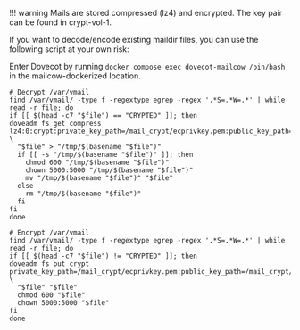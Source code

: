 !!! warning
	Mails are stored compressed (lz4) and encrypted. The key pair can be found in crypt-vol-1.

If you want to decode/encode existing maildir files, you can use the following script at your own risk:

Enter Dovecot by running `docker compose exec dovecot-mailcow /bin/bash` in the mailcow-dockerized location.

```
# Decrypt /var/vmail
find /var/vmail/ -type f -regextype egrep -regex '.*S=.*W=.*' | while read -r file; do
if [[ $(head -c7 "$file") == "CRYPTED" ]]; then
doveadm fs get compress lz4:0:crypt:private_key_path=/mail_crypt/ecprivkey.pem:public_key_path=/mail_crypt/ecpubkey.pem:posix:prefix=/ \
  "$file" > "/tmp/$(basename "$file")"
  if [[ -s "/tmp/$(basename "$file")" ]]; then
    chmod 600 "/tmp/$(basename "$file")"
    chown 5000:5000 "/tmp/$(basename "$file")"
    mv "/tmp/$(basename "$file")" "$file"
  else
    rm "/tmp/$(basename "$file")"
  fi
fi
done

# Encrypt /var/vmail
find /var/vmail/ -type f -regextype egrep -regex '.*S=.*W=.*' | while read -r file; do
if [[ $(head -c7 "$file") != "CRYPTED" ]]; then
doveadm fs put crypt private_key_path=/mail_crypt/ecprivkey.pem:public_key_path=/mail_crypt/ecpubkey.pem:posix:prefix=/ \
  "$file" "$file"
  chmod 600 "$file"
  chown 5000:5000 "$file"
fi
done
```
